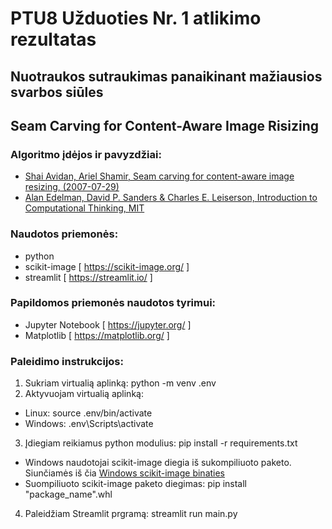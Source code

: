 # PTU8 Užduoties Nr. 1 atlikimo rezultatas

## Nuotraukos sutraukimas panaikinant mažiausios svarbos siūles
## Seam Carving for Content-Aware Image Risizing 

### Algoritmo įdėjos ir pavyzdžiai:
- [Shai Avidan, Ariel Shamir, Seam carving for content-aware image resizing, (2007-07-29)](https://dl.acm.org/doi/10.1145/1275808.1276390)
- [Alan Edelman, David P. Sanders & Charles E. Leiserson, Introduction to Computational Thinking, MIT](https://computationalthinking.mit.edu/Fall22/images_abstractions/seamcarving/)


### Naudotos priemonės:
- python
- scikit-image [ https://scikit-image.org/ ]
- streamlit [ https://streamlit.io/ ]

### Papildomos priemonės naudotos tyrimui:
- Jupyter Notebook [ https://jupyter.org/ ]
- Matplotlib [ https://matplotlib.org/ ]

### Paleidimo instrukcijos:
1. Sukriam virtualią aplinką: python -m venv .env
2. Aktyvuojam virtualią aplinką:
- Linux: source .env/bin/activate
- Windows: .env\Scripts\activate

3. Įdiegiam reikiamus python modulius: pip install -r requirements.txt
- Windows naudotojai scikit-image diegia iš sukompiliuoto paketo. Siunčiamės iš čia [Windows scikit-image binaties](https://www.lfd.uci.edu/~gohlke/pythonlibs/#scikit-image)
- Suompiliuoto scikit-image paketo diegimas: pip install "package_name".whl

4. Paleidžiam Streamlit prgramą: streamlit run main.py



